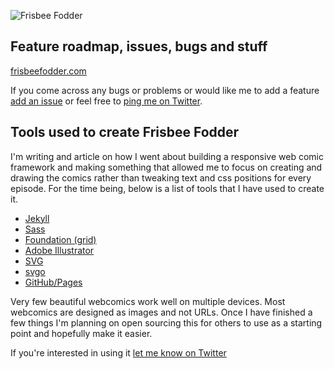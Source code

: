 ![Frisbee Fodder](http://frisbeefodder.com/images/frisbeefodder-logo.png "Frisbee Fodder")

## Feature roadmap, issues, bugs and stuff

[frisbeefodder.com](http://frisbeefodder.com)

If you come across any bugs or problems or would like me to add a feature [add an issue](https://github.com/benbrignell/frisbeefodder-issues/issues) or feel free to [ping me on Twitter](http://twitter.com/benbrignell).

## Tools used to create Frisbee Fodder
I'm writing and article on how I went about building a responsive web comic framework and making something that allowed me to focus on creating and drawing the comics rather than tweaking text and css positions for every episode. For the time being, below is a list of tools that I have used to create it.

* [Jekyll](http://http://jekyllrb.com/)
* [Sass](http://sass-lang.com/)
* [Foundation (grid)](http://foundation.zurb.com/grid.html)
* [Adobe Illustrator](http://www.adobe.com/uk/products/illustrator.html)
* [SVG](http://en.wikipedia.org/wiki/Scalable_Vector_Graphics)
* [svgo](https://github.com/svg/svgo)
* [GitHub/Pages](https://pages.github.com/)

Very few beautiful webcomics work well on multiple devices. Most webcomics are designed as images and not URLs. Once I have finished a few things I'm planning on open sourcing this for others to use as a starting point and hopefully make it easier.

If you're interested in using it [let me know on Twitter](http://twitter.com/benbrignell)
